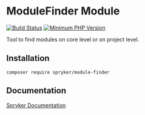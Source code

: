 # ModuleFinder Module
[![Build Status](https://travis-ci.org/spryker/module-finder.svg)](https://travis-ci.org/spryker/module-finder)
[![Minimum PHP Version](https://img.shields.io/badge/php-%3E%3D%207.3-8892BF.svg)](https://php.net/)

Tool to find modules on core level or on project level.

## Installation

```
composer require spryker/module-finder
```

## Documentation

[Spryker Documentation](https://academy.spryker.com/developing_with_spryker/module_guide/modules.html)
